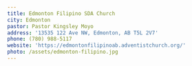 ```yaml
---
title: Edmonton Filipino SDA Church
city: Edmonton
pastor: Pastor Kingsley Moyo
address: '13535 122 Ave NW, Edmonton, AB T5L 2V7'
phone: (780) 988-5117
website: 'https://edmontonfilipinoab.adventistchurch.org/'
photo: /assets/edmonton-filipino.jpg
---
```


